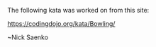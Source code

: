 The following kata was worked on from this site:

https://codingdojo.org/kata/Bowling/

~Nick Saenko
